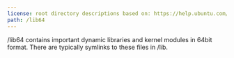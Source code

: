 ```yaml
---
license: root directory descriptions based on: https://help.ubuntu.com/community/LinuxFilesystemTreeOverview originally created by contributors to the Ubuntu documentation wiki and the Filesystem Hierarchy Standard 2.3 created by Filesystem Hierarchy Standard Group.
path: /lib64
---
```


/lib64 contains important dynamic libraries and kernel modules in 64bit format. There are typically symlinks to these files in /lib.